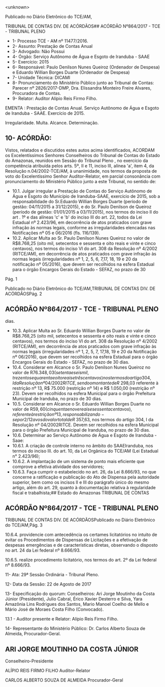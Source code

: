 &lt;unknown&gt;

Publicado  no  Diário Eletrônico do TCE/AM,

TRIBUNAL DE CONTAS DIV. DE  ACÓRDÃOS## ACÓRDÃO Nº864/2017 - TCE - TRIBUNAL PLENO

- 1- Processo TCE - AM nº 11477/2016.
- 2- Assunto: Prestação de Contas Anual
- 3- Advogado: Não Possui
- 4- Órgão: Serviço Autônomo de Água e Esgoto de Iranduba - SAAE
- 5- Exercício: 2015
- 6- Responsável: Paulo  Denilson  Nunes  Queiroz  (Ordenador  de  Despesa)  e  Eduardo Willian Borges Duarte (Ordenador de Despesa)
- 7- Unidade Técnica: DICAMI
- 8- Pronunciamento  do Ministério  Público  junto  ao Tribunal  de Contas: Parecer  nº 2826/2017-DMP, Dra. Elissandra Monteiro Freire Alvares, Procuradora de Contas.
- 9- Relator: Auditor Alípio Reis Firmo Filho.

EMENTA : Prestação de Contas Anual. Serviço Autônomo de Água e Esgoto de  Iranduba - SAAE. Exercício de 2015.

Irregularidade. Multa. Alcance. Determinação.

## 10-  ACÓRDÃO:

Vistos, relatados e discutidos estes autos acima identificados, ACORDAM os Excelentíssimos Senhores Conselheiros do Tribunal de Contas do Estado do Amazonas, reunidos em Sessão do Tribunal Pleno , no exercício da competência atribuída pelos arts. 5º, II e 11, inciso III, alínea 'a', item 4, da Resolução n.04/2002-TCE/AM, à unanimidade, nos  termos  da  proposta  de  voto  do  Excelentíssimo  Senhor  Auditor-Relator,  em  parcial consonância com pronunciamento do Ministério Público junto a este Tribunal, no sentido de:

- 10.1. Julgar irregular a Prestação de Contas do Serviço Autônomo de  Água e  Esgoto  do  Município  de  Iranduba-SAAE,  exercício  de  2015,  sob  a responsabilidade  do   Sr.Eduardo  Willian  Borges  Duarte (período  de gestão: 04/11/2015 a 31/12/2015), e do Sr. Paulo Denilson de Queiroz (período de gestão: 01/01/2015 a 03/11/2015), nos termos do inciso II do art . 1º e das alíneas 'c' e 'b' do inciso III do art. 22, todos da Lei Estadual  nº  2.423/96,  em  decorrência  de  atos  praticados  com  grave infração às normas legais, conforme as irregularidades elencadas nas Notificações nº 05 e 06/2016 (fls. 116/139).
- 10.2. Aplicar  Multa ao  Sr.  Paulo  Denilson  Nunes  Queiroz  no  valor  de R$8.768,25 (oito mil, setecentos e sessenta e oito reais e vinte e cinco centavos), nos termos do inciso VI do art. 308 da Resolução nº 4/2002 (RITCE/AM), em decorrência de atos praticados com grave infração às normas  legais  (irregularidades  nº  1,  2,  5,  6,  7,17,  18,  19  e  20  da notificação nº 05/2016), que  devem ser recolhidos na esfera Estadual para  o  órgão  Encargos  Gerais  do  Estado  -  SEFAZ,  no  prazo  de  30

Pág. 1

Publicado  no  Diário Eletrônico do TCE/AM,TRIBUNAL DE CONTAS DIV. DE  ACÓRDÃOSPág. 2

## ACÓRDÃO Nº864/2017 - TCE - TRIBUNAL PLENO

dias.

- 10.3. Aplicar  Multa ao  Sr.  Eduardo  Willian  Borges  Duarte  no  valor  de R$8.768,25 (oito mil, setecentos e sessenta e oito reais e vinte e cinco centavos), nos termos do inciso VI do art. 308 da Resolução nº 4/2002 (RITCE/AM), em decorrência de atos praticados com grave infração às normas  legais  (irregularidades  nº  1,  2, 5, 7, 17,18,  19  e 20  da Notificação nº 06/2016), que devem ser recolhidos na esfera Estadual para  o  órgão  Encargos  Gerais  do  Estado  -  SEFAZ,  no  prazo  de  30 dias.
- 10.4. Considerar em Alcance o Sr. Paulo Denilson Nunes Queiroz no valor de R$76.348,03 (setenta e seis mil, trezentos e quarenta e oito reais e três centavos) nos termos do artigo 304, I da Resolução nº 04/2002RITCE, sendo o montante de R$ 298,03 referente à restrição nº 13, R$ 75.000  (restrição  nº  14)  e  R$  1.050,00  (restrição  nº  23).  Devem  ser recolhidos  na  esfera  Municipal  para  o  órgão  Prefeitura  Municipal  de Iranduba, no prazo de 30 dias.
- 10.5. Considerar em Alcance o Sr. Eduardo Willian Borges Duarte no valor de R$59,60 (cinquenta e nove reais e sessenta centavos) , referente à restrição nº 13, responsabilizando-se por 2/12 avos do valor total de R$  357,63,  nos  termos  do  artigo  304,  I  da  Resolução  nº  04/2002RITCE.  Devem  ser  recolhidos  na  esfera  Municipal  para  o  órgão Prefeitura Municipal de Iranduba, no prazo de 30 dias.
- 10.6.  Determinar ao Serviço Autônomo de Água e Esgoto de Iranduba - Saae:
- 10.6.1.  A criação de controle interno no âmbito do SAAEIranduba,  nos  termos  do  inciso  III.  do art. 10, da  Lei Orgânica do TCE/AM (Lei Estadual n° 2.423/96);
- 10.6.2.  A implantação de um sistema de ponto mais eficiente que comprove a efetiva atividade dos servidores;
- 10.6.3.  Faça cumprir o estabelecido no art. 26, da Lei  8.666/93, no  que  concerne  a  ratificação  e  publicação  do  Ato  de Dispensa pela autoridade superior, bem como os incisos II e III do  parágrafo  único  do  mesmo  artigo,  além  do  art.  29, quanto  à  documentação  relativa  à  regularidade  fiscal  e trabalhista;## Estado do Amazonas TRIBUNAL DE CONTAS

## ACÓRDÃO Nº864/2017 - TCE - TRIBUNAL PLENO

TRIBUNAL DE CONTAS DIV. DE  ACÓRDÃOSPublicado  no  Diário Eletrônico do TCE/AM,Pág. 3

10.6.4.  providencie com antecedência os certames licitatórios no intuito de evitar os Procedimentos de Dispensas de Licitações  e  a  efetivação  de  despesas  emergências  e  de características diretas, observando o disposto no art. 24 da Lei federal nº 8.666/93.

10.6.5.  realize  procedimento  licitatório,  nos  termos  do  art.  2º  da Lei federal nº 8.666/93.

11-  Ata: 29ª Sessão Ordinária - Tribunal Pleno.

12-  Data da Sessão: 22 de Agosto de 2017

13-  Especificação  do  quorum: Conselheiros: Ari Jorge  Moutinho  da  Costa  Júnior (Presidente), Julio Cabral, Érico Xavier Desterro e Silva, Yara Amazônia  Lins Rodrigues dos Santos, Mario Manoel Coelho de Mello e Mário José de Moraes Costa Filho (Convocado).

13.1 - Auditor presente e Relator: Alípio Reis Firmo Filho.

14-  Representante  do  Ministério  Público: Dr. Carlos  Alberto  Souza  de Almeida, Procurador-Geral.

## ARI JORGE MOUTINHO DA COSTA JÚNIOR

Conselheiro-Presidente

ALÍPIO REIS FIRMO FILHO Auditor-Relator

CARLOS ALBERTO SOUZA DE ALMEIDA Procurador-Geral